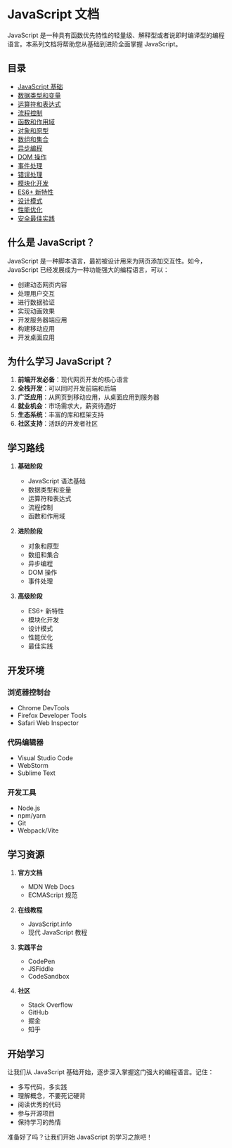 # JavaScript 文档

JavaScript 是一种具有函数优先特性的轻量级、解释型或者说即时编译型的编程语言。本系列文档将帮助您从基础到进阶全面掌握 JavaScript。

## 目录

- [JavaScript 基础](./basic.md)
- [数据类型和变量](./data-types.md)
- [运算符和表达式](./operators.md)
- [流程控制](./control-flow.md)
- [函数和作用域](./functions.md)
- [对象和原型](./objects.md)
- [数组和集合](./arrays.md)
- [异步编程](./async.md)
- [DOM 操作](./dom.md)
- [事件处理](./events.md)
- [错误处理](./error-handling.md)
- [模块化开发](./modules.md)
- [ES6+ 新特性](./es6.md)
- [设计模式](./design-patterns.md)
- [性能优化](./performance.md)
- [安全最佳实践](./security.md)

## 什么是 JavaScript？

JavaScript 是一种脚本语言，最初被设计用来为网页添加交互性。如今，JavaScript 已经发展成为一种功能强大的编程语言，可以：

- 创建动态网页内容
- 处理用户交互
- 进行数据验证
- 实现动画效果
- 开发服务器端应用
- 构建移动应用
- 开发桌面应用

## 为什么学习 JavaScript？

1. **前端开发必备**：现代网页开发的核心语言
2. **全栈开发**：可以同时开发前端和后端
3. **广泛应用**：从网页到移动应用，从桌面应用到服务器
4. **就业机会**：市场需求大，薪资待遇好
5. **生态系统**：丰富的库和框架支持
6. **社区支持**：活跃的开发者社区

## 学习路线

1. **基础阶段**
   - JavaScript 语法基础
   - 数据类型和变量
   - 运算符和表达式
   - 流程控制
   - 函数和作用域

2. **进阶阶段**
   - 对象和原型
   - 数组和集合
   - 异步编程
   - DOM 操作
   - 事件处理

3. **高级阶段**
   - ES6+ 新特性
   - 模块化开发
   - 设计模式
   - 性能优化
   - 最佳实践

## 开发环境

### 浏览器控制台
- Chrome DevTools
- Firefox Developer Tools
- Safari Web Inspector

### 代码编辑器
- Visual Studio Code
- WebStorm
- Sublime Text

### 开发工具
- Node.js
- npm/yarn
- Git
- Webpack/Vite

## 学习资源

1. **官方文档**
   - MDN Web Docs
   - ECMAScript 规范

2. **在线教程**
   - JavaScript.info
   - 现代 JavaScript 教程

3. **实践平台**
   - CodePen
   - JSFiddle
   - CodeSandbox

4. **社区**
   - Stack Overflow
   - GitHub
   - 掘金
   - 知乎

## 开始学习

让我们从 JavaScript 基础开始，逐步深入掌握这门强大的编程语言。记住：

- 多写代码，多实践
- 理解概念，不要死记硬背
- 阅读优秀的代码
- 参与开源项目
- 保持学习的热情

准备好了吗？让我们开始 JavaScript 的学习之旅吧！ 